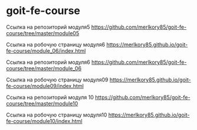 # goit-fe-course








Ссылка на репозиторий модуля5
https://github.com/merlkory85/goit-fe-course/tree/master/module05

Ссылка на робочую страницу модуля6
https://merlkory85.github.io/goit-fe-course/module_06/index.html

Ссылка на репозиторий модуля6
https://github.com/merlkory85/goit-fe-course/tree/master/module_06






Ссылка на робочую страницу модуля09
https://merlkory85.github.io/goit-fe-course/module09/index.html

Ссылка на репозиторий модуля 10
https://github.com/merlkory85/goit-fe-course/tree/master/module10

Ссылка на робочую страницу модуля10
https://merlkory85.github.io/goit-fe-course/module10/index.html

